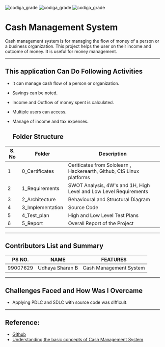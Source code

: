 ![codiga_grade](https://api.codiga.io/project/31046/score/svg)
![codiga_grade](https://api.codiga.io/project/31046/status/svg)
![codiga_grade](https://app.codiga.io/public/project/31046/M1_Projectgoal_util/dashboard)
# Cash Management System
  Cash management system is for managing the flow of money of a person or a business organization. This project helps the user on their income and outcome of money. It is useful for money management.
   ___
   ## This application Can Do Following Activities
   

 - It can manage cash flow of a person or organization.
 - Savings can be noted.
 - Income and Outflow of money spent is calculated.
 - Multiple users can access.
 - Manage of income and tax expenses.

   ## Folder Structure
|  S. No | Folder | Description |
| --  |--|--|
|1 |0_Certificates|Ceriticates from Sololearn , Hackerearth, Github, CIS Linux platforms|
  |2 |1_Requirements|SWOT Analysis, 4W's and 1H, High Level and Low Level Requirements |
   |3|2_Architecture|Behavioural and Structural Diagram |
   |4|3_Implementation|Source Code|
   |5|4_Test_plan|High and Low Level Test Plans|
   |6|5_Report|Overall Report of the Project|
   ___
   
   ## Contributors List and Summary
   |PS NO.|NAME|FEATURES|
   |--|--|--| 
   |99007629|Udhaya Sharan B|Cash Management System|
   ___
   ## Challenges Faced and How Was I Overcame
   

 - Applying PDLC and SDLC with source code was difficult.
  ___
  ## Reference:
  

 -  [Github](https://docs.github.com/en/actions/learn-github-actions/understanding-github-actions)
 - [Understanding the basic concepts of Cash Management System](https://www.investopedia.com/personal-finance-4427760)

